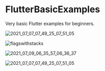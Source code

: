 # FlutterBasicExamples
 
 Very basic Flutter examples for beginners.
 
 
![2021_07_07_07_49_25_07_51_05](https://user-images.githubusercontent.com/60571747/124721162-898ba300-df11-11eb-83ef-7f4941a7f7cb.gif)
 
![flagswithstacks](https://user-images.githubusercontent.com/60571747/124874468-74297e00-dfd0-11eb-9b0e-8ae1e18cda9c.gif)

![2021_07_09_06_35_57_06_36_37](https://user-images.githubusercontent.com/60571747/125035800-ecf50c80-e09a-11eb-9481-878f0da2b172.gif)

![2021_07_07_07_49_25_07_51_05](https://user-images.githubusercontent.com/60571747/124721162-898ba300-df11-11eb-83ef-7f4941a7f7cb.gif)

